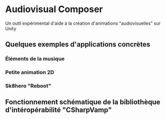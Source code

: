 # Audiovisual Composer
Un outil expérimental d'aide à la création d'animations "audiovisuelles" sur Unity

## Quelques exemples d'applications concrètes


### Éléments de la musique

### Petite animation 2D

### Sk8hero "Reboot"


## Fonctionnement schématique de la bibliothèque d'intéropérabilité "CSharpVamp"
